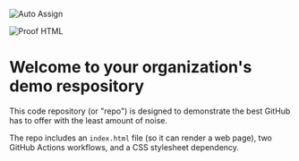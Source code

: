 ![Auto Assign](https://github.com/NeuroMusical/demo-repository/actions/workflows/auto-assign.yml/badge.svg)

![Proof HTML](https://github.com/NeuroMusical/demo-repository/actions/workflows/proof-html.yml/badge.svg)

# Welcome to your organization's demo respository
This code repository (or "repo") is designed to demonstrate the best GitHub has to offer with the least amount of noise.

The repo includes an `index.html` file (so it can render a web page), two GitHub Actions workflows, and a CSS stylesheet dependency.

